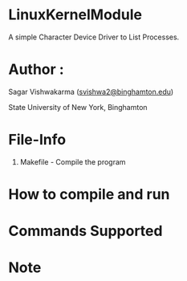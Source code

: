 # LinuxKernelModule

A simple Character Device Driver to List Processes.


Author :
============
Sagar Vishwakarma (svishwa2@binghamton.edu)

State University of New York, Binghamton


File-Info
============

1)	Makefile         - Compile the program


How to compile and run
============



Commands Supported
============



Note
============
